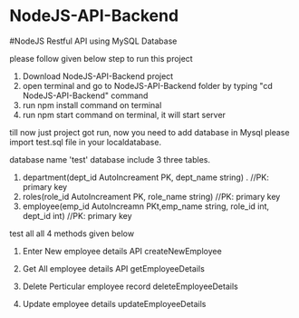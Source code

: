 # NodeJS-API-Backend
#NodeJS Restful API using MySQL Database 

 please follow given below step to run this project
 
1. Download NodeJS-API-Backend project 
2. open terminal and go to NodeJS-API-Backend folder by typing "cd NodeJS-API-Backend" command
3. run npm install command on terminal 
4. run npm start command on terminal, it will start server
 
till now just project got run, now you need to add database in Mysql
please import test.sql file in your localdatabase.

database name 'test'
database include 3 three tables.

1. department(dept_id AutoIncreament PK, dept_name string) . //PK: primary key
2. roles(role_id AutoIncreament PK, role_name string)  //PK: primary key
3. employee(emp_id AutoIncreamn PKt,emp_name string, role_id int, dept_id int)  //PK: primary key

 test all all 4 methods given below

1. Enter New employee details API
   createNewEmployee

2. Get All employee details API
   getEmployeeDetails

3. Delete Perticular employee record
   deleteEmployeeDetails

4. Update employee details
   updateEmployeeDetails



